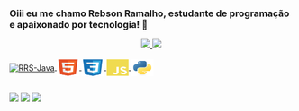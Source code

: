 ### Oiii eu me chamo Rebson Ramalho, estudante de programação e apaixonado por tecnologia! 👋
<div align="center">
  <a href="https://github.com/RRS92">
  <img height="180em" src="https://github-readme-stats.vercel.app/api?username=RRS92&show_icons=true&theme=dracula&include_all_commits=true&count_private=true"/>
  <img height="180em" src="https://github-readme-stats.vercel.app/api/top-langs/?username=RRS92&layout=compact&langs_count=7&theme=dracula"/>
</div>
<div style="display: inline_block"><br>  
  <img align="center" alt="RRS-Java" height="30" width="40" src="https://cdn.jsdelivr.net/gh/devicons/devicon/icons/java/java-original.svg" />
  <img align="center" alt="RRS-HTML" height="30" width="40" src="https://raw.githubusercontent.com/devicons/devicon/master/icons/html5/html5-original.svg">
  <img align="center" alt="RRS-CSS" height="30" width="40" src="https://raw.githubusercontent.com/devicons/devicon/master/icons/css3/css3-original.svg">      
  <img align="center" alt="RRS-Js" height="30" width="40" src="https://raw.githubusercontent.com/devicons/devicon/master/icons/javascript/javascript-plain.svg">
  <img align="center" alt="RRS-Python" height="30" width="40" src="https://raw.githubusercontent.com/devicons/devicon/master/icons/python/python-original.svg">
</div>
  
##
  
<div>
  <a href="https://instagram.com/rebson_ramalho" target="_blank"><img src="https://img.shields.io/badge/-Instagram-%23E4405F?style=for-the-badge&logo=instagram&logoColor=white" target="_blank"></a>
  <a href = "mailto:rebsonramalho@gmail.com"><img src="https://img.shields.io/badge/-Gmail-%23333?style=for-the-badge&logo=gmail&logoColor=white" target="_blank"></a>
  <a href="https://www.linkedin.com/in/rebson-ramalho-bba023266/" target="_blank"><img src="https://img.shields.io/badge/-LinkedIn-%230077B5?style=for-the-badge&logo=linkedin&logoColor=white" target="_blank"></a>
  
</div>
